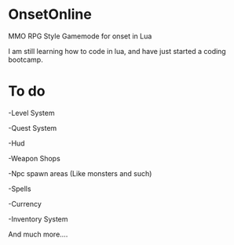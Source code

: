 # OnsetOnline
MMO RPG Style Gamemode for onset in Lua

I am still learning how to code in lua, and have just started a coding bootcamp.

# To do
-Level System

-Quest System

-Hud

-Weapon Shops

-Npc spawn areas (Like monsters and such)

-Spells

-Currency

-Inventory System

And much more....
